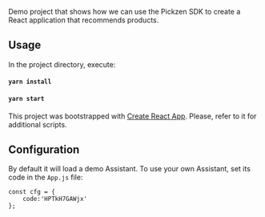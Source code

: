 Demo project that shows how we can use the Pickzen SDK to create a React application that recommends products.


## Usage

In the project directory, execute:

#### `yarn install`

#### `yarn start`

This project was bootstrapped with [Create React App](https://github.com/facebook/create-react-app). Please, refer to it for additional scripts.

## Configuration

By default it will load a demo Assistant. To use your own Assistant, set its code in the `App.js` file:

```
const cfg = {
    code:'HPTkH7GAWjx'
};
```


